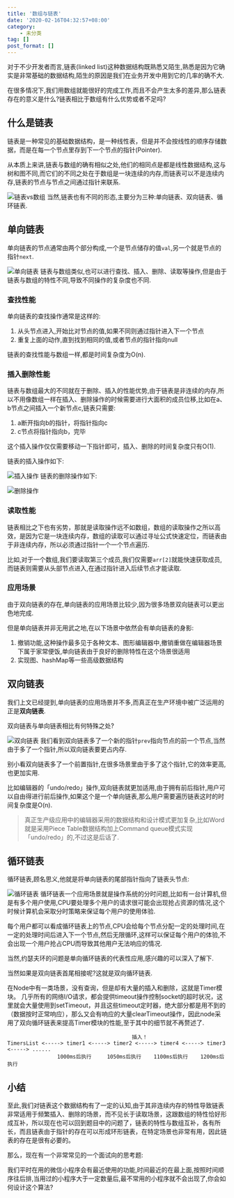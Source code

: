 ```yaml
---
title: '数组与链表'
date: '2020-02-16T04:32:57+08:00'
category:
    - 未分类
tag: []
post_format: []
---
```

对于不少开发者而言,链表(linked list)这种数据结构既熟悉又陌生,熟悉是因为它确实是非常基础的数据结构,陌生的原因是我们在业务开发中用到它的几率的确不大.

在很多情况下,我们用数组就能很好的完成工作,而且不会产生太多的差异,那么链表存在的意义是什么?链表相比于数组有什么优势或者不足吗?

什么是链表
-----

链表是一种常见的基础数据结构，是一种线性表，但是并不会按线性的顺序存储数据，而是在每一个节点里存到下一个节点的指针(Pointer).

从本质上来讲,链表与数组的确有相似之处,他们的相同点是都是线性数据结构,这与树和图不同,而它们的不同之处在于数组是一块连续的内存,而链表可以不是连续内存,链表的节点与节点之间通过指针来联系.

![链表vs数组](./p1.png)
当然,链表也有不同的形态,主要分为三种:单向链表、双向链表、循环链表.

单向链表
----

单向链表的节点通常由两个部分构成,一个是节点储存的值`val`,另一个就是节点的指针`next`.

![单向链表](./p2.png)
链表与数组类似,也可以进行查找、插入、删除、读取等操作,但是由于链表与数组的特性不同,导致不同操作的复杂度也不同.

### 查找性能

单向链表的查找操作通常是这样的:

1. 从头节点进入,开始比对节点的值,如果不同则通过指针进入下一个节点
2. 重复上面的动作,直到找到相同的值,或者节点的指针指向null

链表的查找性能与数组一样,都是时间复杂度为O(n).

### 插入删除性能

链表与数组最大的不同就在于删除、插入的性能优势,由于链表是非连续的内存,所以不用像数组一样在插入、删除操作的时候需要进行大面积的成员位移,比如在a、b节点之间插入一个新节点c,链表只需要:

1. a断开指向b的指针，将指针指向c
2. c节点将指针指向b，完毕

这个插入操作仅仅需要移动一下指针即可，插入、删除的时间复杂度只有O(1).

链表的插入操作如下:

![插入操作](./p3.png)
链表的删除操作如下:

![删除操作](./p4.png)
### 读取性能

链表相比之下也有劣势，那就是读取操作远不如数组，数组的读取操作之所以高效，是因为它是一块连续内存，数组的读取可以通过寻址公式快速定位，而链表由于非连续内存，所以必须通过指针一个一个节点遍历.

比如,对于一个数组,我们要读取第三个成员,我们仅需要`arr[2]`就能快速获取成员,而链表则需要从头部节点进入,在通过指针进入后续节点才能读取.

### 应用场景

由于双向链表的存在,单向链表的应用场景比较少,因为很多场景双向链表可以更出色地完成.

但是单向链表并非无用武之地,在以下场景中依然会有单向链表的身影:

1. 撤销功能,这种操作最多见于各种文本、图形编辑器中,撤销重做在编辑器场景下属于家常便饭,单向链表由于良好的删除特性在这个场景很适用
2. 实现图、hashMap等一些高级数据结构

双向链表
----

我们上文已经提到,单向链表的应用场景并不多,而真正在生产环境中被广泛运用的正是**双向链表**.

双向链表与单向链表相比有何特殊之处?

![双向链表](./p5.png)
我们看到双向链表多了一个新的指针`prev`指向节点的前一个节点,当然由于多了一个指针,所以双向链表要更占内存.

别小看双向链表多了一个前置指针,在很多场景里由于多了这个指针,它的效率更高,也更加实用.

比如编辑器的「undo/redo」操作,双向链表就更加适用,由于拥有前后指针,用户可以自由得进行前后操作,如果这个是一个单向链表,那么用户需要遍历链表这时的时间复杂度是O(n).

> 真正生产级应用中的编辑器采用的数据结构和设计模式更加复杂,比如Word就是采用Piece Table数据结构加上Command queue模式实现「undo/redo」的,不过这是后话了.

循环链表
----

循环链表,顾名思义,他就是将单向链表的尾部指针指向了链表头节点:

![循环链表](./p6.png)
循环链表一个应用场景就是操作系统的分时问题,比如有一台计算机,但是有多个用户使用,CPU要处理多个用户的请求很可能会出现抢占资源的情况,这个时候计算机会采取分时策略来保证每个用户的使用体验.

每个用户都可以看成循环链表上的节点,CPU会给每个节点分配一定的处理时间,在一定的处理时间后进入下一个节点,然后无限循环,这样可以保证每个用户的体验,不会出现一个用户抢占CPU而导致其他用户无法响应的情况.

当然,约瑟夫环的问题是单向循环链表的代表性应用,感兴趣的可以深入了解下.

当然如果是双向链表首尾相接呢?这就是双向循环链表.

在Node中有一类场景，没有查询，但是却有大量的插入和删除，这就是Timer模块。 几乎所有的网络I/O请求，都会提供timeout操作控制socket的超时状况，这里就会大量使用到setTimeout，并且这些timeout定时器，绝大部分都是用不到的（数据按时正常响应），那么又会有响应的大量clearTimeout操作，因此node采用了双向循环链表来提高Timer模块的性能,至于其中的细节就不再赘述了.

```
                                        插入！
TimersList <-----> timer1 <-----> timer2 <-----> timer4 <-----> timer3 <-----> ......
                1000ms后执行     1050ms后执行    1100ms后执行    1200ms后执行
```

小结
--

至此,我们对链表这个数据结构有了一定的认知,由于其非连续内存的特性导致链表非常适用于频繁插入、删除的场景，而不见长于读取场景，这跟数组的特性恰好形成互补，所以现在也可以回到题目中的问题了，链表的特性与数组互补，各有所长，而且链表由于指针的存在可以形成环形链表，在特定场景也非常有用，因此链表的存在是很有必要的。

那么，现在有一个非常常见的一个面试向的思考题:

我们平时在用的微信小程序会有最近使用的功能,时间最近的在最上面,按照时间顺序往后排,当用过的小程序大于一定数量后,最不常用的小程序就不会出现了,你会如何设计这个算法?  